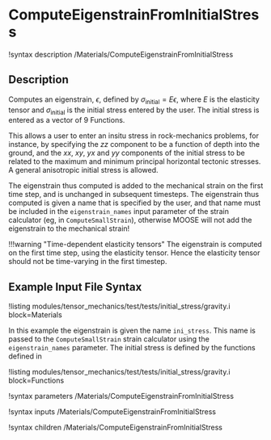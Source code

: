 # ComputeEigenstrainFromInitialStress
!syntax description /Materials/ComputeEigenstrainFromInitialStress

## Description

Computes an eigenstrain, $\epsilon$, defined by $\sigma_{\mathrm{initial}}=E\epsilon$, where $E$ is the elasticity tensor and $\sigma_{\mathrm{initial}}$ is the initial stress entered by the user.  The initial stress is entered as a vector of 9 Functions.

This allows a user to enter an insitu stress in rock-mechanics problems, for instance, by specifying the $zz$ component to be a function of depth into the ground, and the $xx$, $xy$, $yx$ and $yy$ components of the initial stress to be related to the maximum and minimum principal horizontal tectonic stresses.  A general anisotropic initial stress is allowed.

The eigenstrain thus computed is added to the mechanical strain on the first time step, and is unchanged in subsequent timesteps.  The eigenstrain thus computed is given a name that is specified by the user, and that name must be included in the `eigenstrain_names` input parameter of the strain calculator (eg, in `ComputeSmallStrain`), otherwise MOOSE will not add the eigenstrain to the mechanical strain!

!!!warning "Time-dependent elasticity tensors"
    The eigenstrain is computed on the first time step, using the elasticity tensor.  Hence the elasticity tensor should not be time-varying in the first timestep.

## Example Input File Syntax

!listing modules/tensor_mechanics/test/tests/initial_stress/gravity.i block=Materials

In this example the eigenstrain is given the name `ini_stress`.  This name is passed to the `ComputeSmallStrain` strain calculator using the `eigenstrain_names` parameter.  The initial stress is defined by the functions defined in

!listing modules/tensor_mechanics/test/tests/initial_stress/gravity.i block=Functions



!syntax parameters /Materials/ComputeEigenstrainFromInitialStress

!syntax inputs /Materials/ComputeEigenstrainFromInitialStress

!syntax children /Materials/ComputeEigenstrainFromInitialStress
